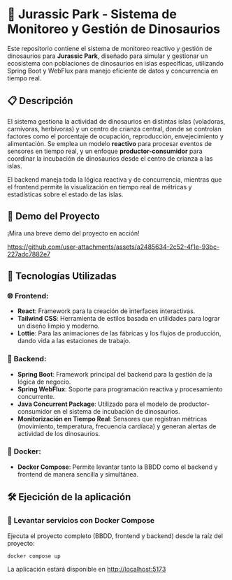# 🦖 Jurassic Park - Sistema de Monitoreo y Gestión de Dinosaurios

Este repositorio contiene el sistema de monitoreo reactivo y gestión de dinosaurios para **Jurassic Park**, diseñado para simular y gestionar un ecosistema con poblaciones de dinosaurios en islas específicas, utilizando Spring Boot y WebFlux para manejo eficiente de datos y concurrencia en tiempo real.

## 📋 Descripción

El sistema gestiona la actividad de dinosaurios en distintas islas (voladoras, carnívoras, herbívoras) y un centro de crianza central, donde se controlan factores como el porcentaje de ocupación, reproducción, envejecimiento y alimentación. Se emplea un modelo **reactivo** para procesar eventos de sensores en tiempo real, y un enfoque **productor-consumidor** para coordinar la incubación de dinosaurios desde el centro de crianza a las islas.

El backend maneja toda la lógica reactiva y de concurrencia, mientras que el frontend permite la visualización en tiempo real de métricas y estadísticas sobre el estado de las islas.

## 🎥 Demo del Proyecto

¡Mira una breve demo del proyecto en acción!

https://github.com/user-attachments/assets/a2485634-2c52-4f1e-93bc-227adc7882e7

## 🚀 Tecnologías Utilizadas

### 🌐 **Frontend**:
- **React**: Framework para la creación de interfaces interactivas.
- **Tailwind CSS**: Herramienta de estilos basada en utilidades para lograr un diseño limpio y moderno.
- **Lottie**: Para las animaciones de las fábricas y los flujos de producción, dando vida a las estaciones de trabajo.

### 🔧 **Backend**:
- **Spring Boot**: Framework principal del backend para la gestión de la lógica de negocio.
- **Spring WebFlux**: Soporte para programación reactiva y procesamiento concurrente.
- **Java Concurrent Package**: Utilizado para el modelo de productor-consumidor en el sistema de incubación de dinosaurios.
- **Monitorización en Tiempo Real**: Sensores que registran métricas (movimiento, temperatura, frecuencia cardíaca) y generan alertas de actividad de los dinosaurios.

### 🐳 **Docker**:
- **Docker Compose**: Permite levantar tanto la BBDD como el backend y frontend de manera sencilla y simultánea.

## 🛠️ Ejecición de la aplicación

### 🔧 **Levantar servicios con Docker Compose**
Ejecuta el proyecto completo (BBDD, frontend y backend) desde la raíz del proyecto:

```bash
docker compose up
```

La aplicación estará disponible en [http://localhost:5173](http://localhost:5173)

